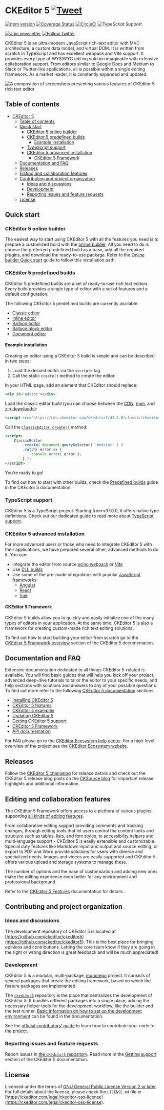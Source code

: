 CKEditor&nbsp;5 [![Tweet](https://img.shields.io/twitter/url/http/shields.io.svg?style=social)](https://twitter.com/intent/tweet?text=Check%20out%20CKEditor%205%20on%20GitHub&url=https%3A%2F%2Fgithub.com%2Fckeditor%2Fckeditor5)
===================================

[![npm version](https://badge.fury.io/js/ckeditor5.svg)](https://www.npmjs.com/package/ckeditor5)
[![Coverage Status](https://coveralls.io/repos/github/ckeditor/ckeditor5/badge.svg?branch=master)](https://coveralls.io/github/ckeditor/ckeditor5?branch=master)
[![CircleCI](https://circleci.com/gh/ckeditor/ckeditor5.svg?style=shield)](https://app.circleci.com/pipelines/github/ckeditor/ckeditor5?branch=master)
![TypeScript Support](https://badgen.net/badge/Built%20With/TypeScript/blue)

[![Join newsletter](https://img.shields.io/badge/join-newsletter-00cc99.svg)](http://eepurl.com/c3zRPr)
[![Follow Twitter](https://img.shields.io/badge/follow-twitter-00cc99.svg)](https://twitter.com/ckeditor)

CKEditor&nbsp;5 is an ultra-modern JavaScript rich-text editor with MVC architecture, a custom data model, and virtual DOM. It is written from scratch in TypeScript and has excellent webpack and Vite support. It provides every type of WYSIWYG editing solution imaginable with extensive collaboration support. From editors similar to Google Docs and Medium to Slack or Twitter-like applications, all is possible within a single editing framework. As a market leader, it is constantly expanded and updated.

![A composition of screenshots presenting various features of CKEditor&nbsp;5 rich text editor](https://user-images.githubusercontent.com/1099479/179190754-f4aaf2b3-21cc-49c4-a454-8de4a00cc70e.jpg)

## Table of contents

- [CKEditor 5 ](#ckeditor5-)
	- [Table of contents](#table-of-contents)
	- [Quick start](#quick-start)
		- [CKEditor 5 online builder](#ckeditor5-online-builder)
		- [CKEditor 5 predefined builds](#ckeditor5-predefined-builds)
			- [Example installation](#example-installation)
		- [TypeScript support](#typescript-support)
		- [CKEditor 5 advanced installation](#ckeditor5-advanced-installation)
			- [CKEditor 5 Framework](#ckeditor5-framework)
	- [Documentation and FAQ](#documentation-and-faq)
	- [Releases](#releases)
	- [Editing and collaboration features](#editing-and-collaboration-features)
	- [Contributing and project organization](#contributing-and-project-organization)
		- [Ideas and discussions](#ideas-and-discussions)
		- [Development](#development)
		- [Reporting issues and feature requests](#reporting-issues-and-feature-requests)
	- [License](#license)

## Quick start

### CKEditor&nbsp;5 online builder

The easiest way to start using CKEditor&nbsp;5 with all the features you need is to prepare a customized build with the [online builder](https://ckeditor.com/ckeditor-5/online-builder/). All you need to do is choose the preferred predefined build as a base, add all the required plugins, and download the ready-to-use package. Refer to the [Online builder Quick start](https://ckeditor.com/docs/ckeditor5/latest/installation/legacy/getting-started/quick-start.html#creating-custom-builds-with-online-builder) guide to follow this installation path.

### CKEditor&nbsp;5 predefined builds

CKEditor&nbsp;5 predefined builds are a set of ready-to-use rich text editors. Every build provides a single type of editor with a set of features and a default configuration.

The following CKEditor&nbsp;5 predefined builds are currently available:

* [Classic editor](https://ckeditor.com/docs/ckeditor5/latest/getting-started/legacy/installation-methods/predefined-builds.html#classic-editor)
* [Inline editor](https://ckeditor.com/docs/ckeditor5/latest/getting-started/legacy/installation-methods/predefined-builds.html#inline-editor)
* [Balloon editor](https://ckeditor.com/docs/ckeditor5/latest/getting-started/legacy/installation-methods/predefined-builds.html#balloon-editor)
* [Balloon block editor](https://ckeditor.com/docs/ckeditor5/latest/getting-started/legacy/installation-methods/predefined-builds.html#balloon-block-editor)
* [Document editor](https://ckeditor.com/docs/ckeditor5/latest/getting-started/legacy/installation-methods/predefined-builds.html#document-editor)

#### Example installation

Creating an editor using a CKEditor&nbsp;5 build is simple and can be described in two steps:

1. Load the desired editor via the `<script>` tag.
2. Call the static `create()` method to create the editor.

In your HTML page, add an element that CKEditor should replace:

```html
<div id="editor"></div>
```

Load the classic editor build (you can choose between the [CDN](https://cdn.ckeditor.com/#ckeditor5), [npm](https://ckeditor.com/docs/ckeditor5/latest/getting-started/legacy/installation-methods/predefined-builds.html#npm), and [zip downloads](https://ckeditor.com/docs/ckeditor5/latest/getting-started/legacy/installation-methods/predefined-builds.html#zip-download)):

```html
<script src="https://cdn.ckeditor.com/ckeditor5/41.1.0/classic/ckeditor.js"></script>
```

Call the [`ClassicEditor.create()`](https://ckeditor.com/docs/ckeditor5/latest/api/module_editor-classic_classiceditor-ClassicEditor.html#static-function-create) method:

```html
<script>
	ClassicEditor
		.create( document.querySelector( '#editor' ) )
		.catch( error => {
			console.error( error );
		} );
</script>
```

You’re ready to go!

To find out how to start with other builds, check the [Predefined builds](https://ckeditor.com/docs/ckeditor5/latest/getting-started/legacy/installation-methods/predefined-builds.html) guide in the CKEditor&nbsp;5 documentation.

### TypeScript support

CKEditor&nbsp;5 is a TypeScript project. Starting from v37.0.0, it offers native type definitions. Check out our dedicated guide to read more about [TypeScript support](https://ckeditor.com/docs/ckeditor5/latest/installation/working-with-typescript.html).

### CKEditor&nbsp;5 advanced installation

For more advanced users or those who need to integrate CKEditor&nbsp;5 with their applications, we have prepared several other, advanced methods to do it. You can:
* Integrate the editor from source [using webpack](https://ckeditor.com/docs/ckeditor5/latest/getting-started/legacy/advanced/alternative-setups/integrating-from-source-webpack.html) or [Vite](https://ckeditor.com/docs/ckeditor5/latest/getting-started/legacy/advanced/alternative-setups/integrating-from-source-vite.html)
* Use [DLL builds](https://ckeditor.com/docs/ckeditor5/latest/getting-started/legacy/advanced/alternative-setups/dll-builds.html)
* Use some of the pre-made integrations with popular [JavaScript frameworks](https://ckeditor.com/docs/ckeditor5/latest/installation/legacy/getting-started/frameworks/overview.html):
  * [Angular](https://ckeditor.com/docs/ckeditor5/latest/installation/legacy/getting-started/frameworks/angular.html)
  * [React](https://ckeditor.com/docs/ckeditor5/latest/installation/legacy/getting-started/frameworks/react.html)
  * [Vue](https://ckeditor.com/docs/ckeditor5/latest/installation/legacy/getting-started/frameworks/vuejs-v3.html)

#### CKEditor&nbsp;5 Framework

CKEditor&nbsp;5 builds allow you to quickly and easily initialize one of the many types of editors in your application. At the same time, CKEditor&nbsp;5 is also a framework for creating custom-made rich text editing solutions.

To find out how to start building your editor from scratch go to the [CKEditor&nbsp;5 Framework overview](https://ckeditor.com/docs/ckeditor5/latest/framework/index.html) section of the CKEditor&nbsp;5 documentation.

## Documentation and FAQ

Extensive documentation dedicated to all things CKEditor&nbsp;5-related is available. You will find basic guides that will help you kick off your project, advanced deep-dive tutorials to tailor the editor to your specific needs, and help sections with solutions and answers to any of your possible questions. To find out more refer to the following [CKEditor&nbsp;5 documentation](https://ckeditor.com/docs/ckeditor5/latest/index.html) sections:

* [Installing CKEditor&nbsp;5](https://ckeditor.com/docs/ckeditor5/latest/installation/index.html)
* [CKEditor&nbsp;5 features](https://ckeditor.com/docs/ckeditor5/latest/features/index.html)
* [CKEditor&nbsp;5 examples](https://ckeditor.com/docs/ckeditor5/latest/examples/index.html)
* [Updating CKEditor&nbsp;5](https://ckeditor.com/docs/ckeditor5/latest/updating/index.html)
* [Getting CKEditor&nbsp;5 support](https://ckeditor.com/docs/ckeditor5/latest/support/index.html)
* [CKEditor&nbsp;5 Framework](https://ckeditor.com/docs/ckeditor5/latest/framework/index.html)
* [API documentation](https://ckeditor.com/docs/ckeditor5/latest/api/index.html)

For FAQ please go to the [CKEditor Ecosystem help center](https://support.ckeditor.com/hc/en-us).
For a high-level overview of the project see the [CKEditor Ecosystem website](https://ckeditor.com).

## Releases

Follow the [CKEditor&nbsp;5 changelog](https://github.com/ckeditor/ckeditor5/blob/stable/CHANGELOG.md) for release details and check out the CKEditor&nbsp;5 release blog posts on the [CKSource blog](https://ckeditor.com/blog/?category=releases&tags=CKEditor-5) for important release highlights and additional information.

## Editing and collaboration features

The CKEditor&nbsp;5 Framework offers access to a plethora of various plugins, supporting [all kinds of editing features](https://ckeditor.com/docs/ckeditor5/latest/features/index.html).

From collaborative editing support providing comments and tracking changes, through editing tools that let users control the content looks and structure such as tables, lists, and font styles, to accessibility helpers and multi-language support - CKEditor&nbsp;5 is easily extensible and customizable. Special duty features like Markdown input and output and source editing, or export to PDF and Word provide solutions for users with diverse and specialized needs. Images and videos are easily supported and CKEditor&nbsp;5 offers various upload and storage systems to manage these.

The number of options and the ease of customization and adding new ones make the editing experience even better for any environment and professional background.

Refer to the [CKEditor&nbsp;5 Features](https://ckeditor.com/docs/ckeditor5/latest/features/index.html) documentation for details.

## Contributing and project organization

### Ideas and discussions

The development repository of CKEditor&nbsp;5 is located at [https://github.com/ckeditor/ckeditor5](https://github.com/ckeditor/ckeditor5). This is the best place for bringing opinions and contributions. Letting the core team know if they are going in the right or wrong direction is great feedback and will be much appreciated!

### Development

CKEditor&nbsp;5 is a modular, multi-package, [monorepo](https://en.wikipedia.org/wiki/Monorepo) project. It consists of several packages that create the editing framework, based on which the feature packages are implemented.

The [`ckeditor5`](https://github.com/ckeditor/ckeditor5) repository is the place that centralizes the development of CKEditor&nbsp;5. It bundles different packages into a single place, adding the necessary helper tools for the development workflow, like the builder and the test runner. [Basic information on how to set up the development environment](https://ckeditor.com/docs/ckeditor5/latest/framework/contributing/development-environment.html) can be found in the documentation.

See the [official contributors' guide](https://ckeditor.com/docs/ckeditor5/latest/framework/contributing/contributing.html) to learn how to contribute your code to the project.

### Reporting issues and feature requests

Report issues in [the `ckeditor5` repository](https://github.com/ckeditor/ckeditor5/issues). Read more in the [Getting support](https://ckeditor.com/docs/ckeditor5/latest/support/reporting-issues.html) section of the CKEditor 5 documentation.

## License

Licensed under the terms of [GNU General Public License Version 2 or later](http://www.gnu.org/licenses/gpl.html). For full details about the license, please check the `LICENSE.md` file or [https://ckeditor.com/legal/ckeditor-oss-license](https://ckeditor.com/legal/ckeditor-oss-license).
